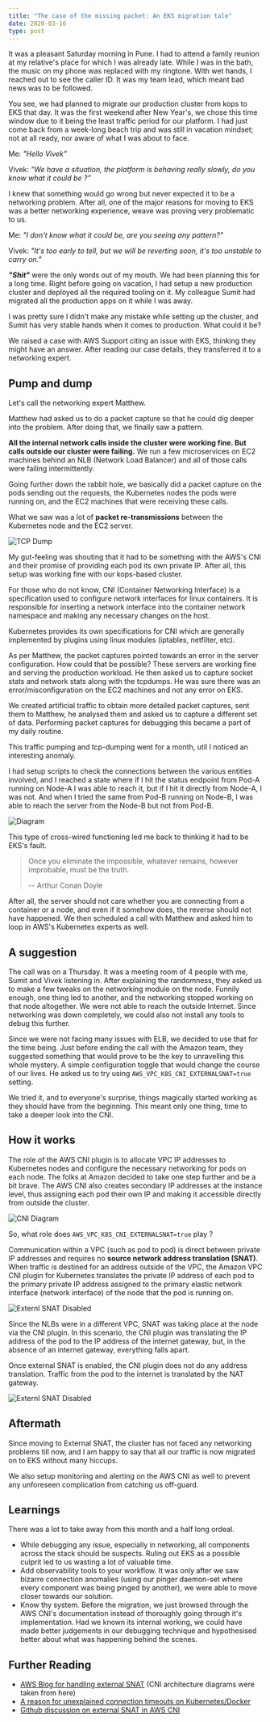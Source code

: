 ```yaml
---
title: "The case of the missing packet: An EKS migration tale"
date: 2020-03-16
type: post
---
```


It was a pleasant Saturday morning in Pune.  I had to attend a family reunion at my relative's place for which I was already late. While I was in the bath, the music on my phone was replaced with my ringtone. With wet hands, I reached out to see the caller ID. It was my team lead, which meant bad news was to be followed.

You see, we had planned to migrate our production cluster from kops to EKS that day. It was the first weekend after New Year's, we chose this time window due to it being the least traffic period for our platform. I had just come back from a week-long beach trip and was still in vacation mindset; not at all ready, nor aware of what I was about to face.

Me: *"Hello Vivek"*

Vivek: *"We have a situation, the platform is behaving really slowly, do you know what it could be ?"*

I knew that something would go wrong but never expected it to be a networking problem. After all, one of the major reasons for moving to EKS was a better networking experience, weave was proving very problematic to us.

Me: *"I don't know what it could be, are you seeing any pattern?"*

Vivek: *"It's too early to tell, but we will be reverting soon, it's too unstable to carry on."*

***"Shit"*** were the only words out of my mouth. We had been planning this for a long time. Right before going on vacation, I had setup a new production cluster and deployed all the required tooling on it. My colleague Sumit had migrated all the production apps on it while I was away.

I was pretty sure I didn't make any mistake while setting up the cluster, and Sumit has very stable hands when it comes to production. What could it be?

We raised a case with AWS Support citing an issue with EKS, thinking they might have an answer. After reading our case details, they transferred it to a networking expert.

## Pump and dump

Let's call the networking expert Matthew.

Matthew had asked us to do a packet capture so that he could dig deeper into the problem. After doing that, we finally saw a pattern.

**All the internal network calls inside the cluster were working fine. But calls outside our cluster were failing.** We run a few microservices on EC2 machines behind an NLB (Network Load Balancer) and all of those calls were failing intermittently.

Going further down the rabbit hole, we basically did a packet capture on the pods sending out the requests, the Kubernetes nodes the pods were running on, and the EC2 machines that were receiving these calls.

What we saw was a lot of **packet re-transmissions** between the Kubernetes node and the EC2 server.

![TCP Dump](/images/tcpdump-screenshot.png)

My gut-feeling was shouting that it had to be something with the AWS's CNI and their promise of providing each pod its own private IP. After all, this setup was working fine with our kops-based cluster.

For those who do not know, CNI (Container Networking Interface) is a specification used to configure network interfaces for linux containers. It is responsible for inserting a network interface into the container network namespace and making any necessary changes on the host.

Kubernetes provides its own specifications for CNI which are generally implemented by plugins using linux modules (iptables, netfilter, etc).

As per Matthew, the packet captures pointed towards an error in the server configuration. How could that be possible? These servers are working fine and serving the production workload. He then asked us to capture socket stats and network stats along with the tcpdumps. He was sure there was an error/misconfiguration on the EC2 machines and not any error on EKS.

We created artificial traffic to obtain more detailed packet captures, sent them to Matthew, he analysed them and asked us to capture a different set of data. Performing packet captures for debugging this became a part of my daily routine.

This traffic pumping and tcp-dumping went for a month, util I noticed an interesting anomaly.

I had setup scripts to check the connections between the various entities involved, and I reached a state where if I hit the status endpoint from Pod-A running on Node-A I was able to reach it, but if I hit it directly from Node-A, I was not. And when I tried the same from Pod-B running on Node-B, I was able to reach the server from the Node-B but not from Pod-B.

![Diagram](/images/node-container-connection.png)

This type of cross-wired functioning led me back to thinking it had to be EKS's fault.

> Once you eliminate the impossible, whatever remains, however improbable, must be the truth.
>
> -- Arthur Conan Doyle

After all, the server should not care whether you are connecting from a container or a node, and even if it somehow does, the reverse should not have happened. We then scheduled a call with Matthew and asked him to loop in AWS's Kubernetes experts as well.

## A suggestion

The call was on a Thursday. It was a meeting room of 4 people with me, Sumit and Vivek listening in. After explaining the randomness, they asked us to make a few tweaks on the networking module on the node. Funnily enough, one thing led to another, and the networking stopped working on that node altogether. We were not able to reach the outside Internet. Since networking was down completely, we could also not install any tools to debug this further.

Since we were not facing many issues with ELB, we decided to use that for the time being. Just before ending the call with the Amazon team, they suggested something that would prove to be the key to unravelling this whole mystery. A simple configuration toggle that would change the course of our lives. He asked us to try using `AWS_VPC_K8S_CNI_EXTERNALSNAT=true` setting.

We tried it, and to everyone's surprise, things magically started working as they should have from the beginning. This meant only one thing, time to take a deeper look into the CNI.

## How it works

The role of the AWS CNI plugin is to allocate VPC IP addresses to Kubernetes nodes and configure the necessary networking for pods on each node. The folks at Amazon decided to take one step further and be a bit brave. The AWS CNI also creates secondary IP addresses at the instance level, thus assigning each pod their own IP and making it accessible directly from outside the cluster.


![CNI Diagram](/images/aws-eks-diagram.png)

So, what role does `AWS_VPC_K8S_CNI_EXTERNALSNAT=true` play ?

Communication within a VPC (such as pod to pod) is direct between private IP addresses and requires no **source network address translation (SNAT)**. When traffic is destined for an address outside of the VPC, the Amazon VPC CNI plugin for Kubernetes translates the private IP address of each pod to the primary private IP address assigned to the primary elastic network interface (network interface) of the node that the pod is running on.

![Externl SNAT Disabled](/images/SNAT-enabled.jpg)

Since the NLBs were in a different VPC, SNAT was taking place at the node via the CNI plugin. In this scenario, the CNI plugin was translating the IP address of the pod to the IP address of  the internet gateway, but, in the absence of an internet gateway, everything falls apart.

Once external SNAT is enabled, the CNI plugin does not do any address translation. Traffic from the pod to the internet is translated by the NAT gateway.

![Externl SNAT Disabled](/images/SNAT-disabled.jpg)

## Aftermath

Since moving to External SNAT, the cluster has not faced any networking problems till now, and I am happy to say that all our traffic is now migrated on to EKS without many hiccups.

We also setup monitoring and alerting on the AWS CNI as well to prevent any unforeseen complication from catching us off-guard.

## Learnings

There was a lot to take away from this month and a half long ordeal.

- While debugging any issue, especially in networking, all components across the stack should be suspects. Ruling out EKS as a possible culprit led to us wasting a lot of valuable time.
- Add observability tools to your workflow. It was only after we saw bizarre connection anomalies (using our pinger daemon-set where every component was being pinged by another), we were able to move closer towards our solution.
- Know thy system. Before the migration, we just browsed through the AWS CNI's documentation instead of thoroughly going through it's implementation. Had we known its internal working, we could have made better judgements in our debugging technique and hypothesised better about what was happening behind the scenes.

## Further Reading

- [AWS Blog for handling external SNAT](https://docs.aws.amazon.com/eks/latest/userguide/external-snat.html) (CNI architecture diagrams were taken from here)
- [A reason for unexplained connection timeouts on Kubernetes/Docker](https://tech.xing.com/a-reason-for-unexplained-connection-timeouts-on-kubernetes-docker-abd041cf7e02)
- [Github discussion on external SNAT in AWS CNI](https://github.com/awsdocs/amazon-eks-user-guide/pull/53)
